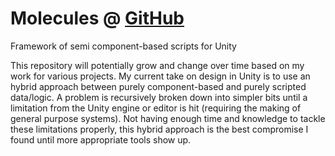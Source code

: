# Molecules @ [GitHub](https://github.com/34673/Molecules)
Framework of semi component-based scripts for Unity

This repository will potentially grow and change over time based on my work for various projects. My current take on design in Unity is to use an hybrid approach between purely component-based and purely scripted data/logic. A problem is recursively broken down into simpler bits until a limitation from the Unity engine or editor is hit (requiring the making of general purpose systems). Not having enough time and knowledge to tackle these limitations properly, this hybrid approach is the best compromise I found until more appropriate tools show up.
